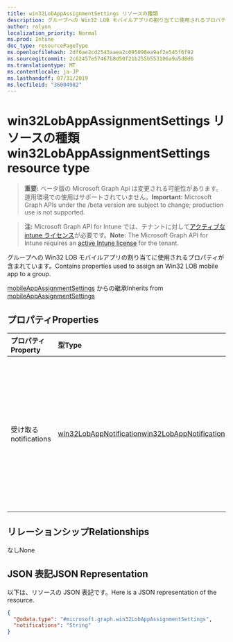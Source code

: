 ```yaml
---
title: win32LobAppAssignmentSettings リソースの種類
description: グループへの Win32 LOB モバイルアプリの割り当てに使用されるプロパティが含まれています。
author: rolyon
localization_priority: Normal
ms.prod: Intune
doc_type: resourcePageType
ms.openlocfilehash: 2df6ae2cd2543aaea2c095098ea9af2e545f6f92
ms.sourcegitcommit: 2c62457e57467b8d50f21b255b553106a9a5d8d6
ms.translationtype: MT
ms.contentlocale: ja-JP
ms.lasthandoff: 07/31/2019
ms.locfileid: "36004982"
---
```

# <a name="win32lobappassignmentsettings-resource-type"></a><span data-ttu-id="7a62c-103">win32LobAppAssignmentSettings リソースの種類</span><span class="sxs-lookup"><span data-stu-id="7a62c-103">win32LobAppAssignmentSettings resource type</span></span>

> <span data-ttu-id="7a62c-104">**重要:** ベータ版の Microsoft Graph Api は変更される可能性があります。運用環境での使用はサポートされていません。</span><span class="sxs-lookup"><span data-stu-id="7a62c-104">**Important:** Microsoft Graph APIs under the /beta version are subject to change; production use is not supported.</span></span>

> <span data-ttu-id="7a62c-105">**注:** Microsoft Graph API for Intune では、テナントに対して[アクティブな intune ライセンス](https://go.microsoft.com/fwlink/?linkid=839381)が必要です。</span><span class="sxs-lookup"><span data-stu-id="7a62c-105">**Note:** The Microsoft Graph API for Intune requires an [active Intune license](https://go.microsoft.com/fwlink/?linkid=839381) for the tenant.</span></span>

<span data-ttu-id="7a62c-106">グループへの Win32 LOB モバイルアプリの割り当てに使用されるプロパティが含まれています。</span><span class="sxs-lookup"><span data-stu-id="7a62c-106">Contains properties used to assign an Win32 LOB mobile app to a group.</span></span>


<span data-ttu-id="7a62c-107">[mobileAppAssignmentSettings](../resources/intune-apps-mobileappassignmentsettings.md) からの継承</span><span class="sxs-lookup"><span data-stu-id="7a62c-107">Inherits from [mobileAppAssignmentSettings](../resources/intune-apps-mobileappassignmentsettings.md)</span></span>

## <a name="properties"></a><span data-ttu-id="7a62c-108">プロパティ</span><span class="sxs-lookup"><span data-stu-id="7a62c-108">Properties</span></span>
|<span data-ttu-id="7a62c-109">プロパティ</span><span class="sxs-lookup"><span data-stu-id="7a62c-109">Property</span></span>|<span data-ttu-id="7a62c-110">型</span><span class="sxs-lookup"><span data-stu-id="7a62c-110">Type</span></span>|<span data-ttu-id="7a62c-111">説明</span><span class="sxs-lookup"><span data-stu-id="7a62c-111">Description</span></span>|
|:---|:---|:---|
|<span data-ttu-id="7a62c-112">受け取る</span><span class="sxs-lookup"><span data-stu-id="7a62c-112">notifications</span></span>|[<span data-ttu-id="7a62c-113">win32LobAppNotification</span><span class="sxs-lookup"><span data-stu-id="7a62c-113">win32LobAppNotification</span></span>](../resources/intune-apps-win32lobappnotification.md)|<span data-ttu-id="7a62c-114">このアプリの割り当ての通知状態。</span><span class="sxs-lookup"><span data-stu-id="7a62c-114">The notification status this app assignment.</span></span> <span data-ttu-id="7a62c-115">可能な値は、`showAll`、`showReboot`、`hideAll` です。</span><span class="sxs-lookup"><span data-stu-id="7a62c-115">Possible values are: `showAll`, `showReboot`, `hideAll`.</span></span>|

## <a name="relationships"></a><span data-ttu-id="7a62c-116">リレーションシップ</span><span class="sxs-lookup"><span data-stu-id="7a62c-116">Relationships</span></span>
<span data-ttu-id="7a62c-117">なし</span><span class="sxs-lookup"><span data-stu-id="7a62c-117">None</span></span>

## <a name="json-representation"></a><span data-ttu-id="7a62c-118">JSON 表記</span><span class="sxs-lookup"><span data-stu-id="7a62c-118">JSON Representation</span></span>
<span data-ttu-id="7a62c-119">以下は、リソースの JSON 表記です。</span><span class="sxs-lookup"><span data-stu-id="7a62c-119">Here is a JSON representation of the resource.</span></span>
<!-- {
  "blockType": "resource",
  "@odata.type": "microsoft.graph.win32LobAppAssignmentSettings"
}
-->
``` json
{
  "@odata.type": "#microsoft.graph.win32LobAppAssignmentSettings",
  "notifications": "String"
}
```





